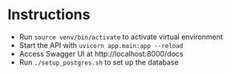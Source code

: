 # Instructions
- Run `source venv/bin/activate` to activate virtual environment
- Start the API with `uvicorn app.main:app --reload`
- Access Swagger UI at http://localhost:8000/docs
- Run `./setup_postgres.sh` to set up the database
